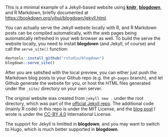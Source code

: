 This is a minimal example of a Jekyll-based website using [**knitr**](https://yihui.name/knitr/), [**blogdown**](https://github.com/rstudio/blogdown), and R Markdown, briefly documented at <https://bookdown.org/yihui/blogdown/jekyll.html>.

You can actually serve the Jekyll website locally with R, and R Markdown posts can be compiled automatically, with the web pages being automatically refreshed in your web browser as well. To build the serve the website locally, you need to install **blogdown** (and Jekyll, of course) and call the `serve_site()` function:

```r
devtools::install_github("rstudio/blogdown")
blogdown::serve_site()
```

After you are satisfied with the local preview, you can either just push the Markdown blog posts to your Github repo (e.g. the `gh-pages` branch), and let Github generate the website for you, or host the HTML files generated under the `_site/` directory on your own server.

The original website was created from `jekyll new .` under the root directory, which was part of the [official Jekyll repo](https://github.com/jekyll/jekyll). The additional code (mainly R code) in this repo is under the MIT License, and the [blog post](https://jekyll.yihui.name/2014/09/jekyll-with-knitr.html) I wrote is under the [CC-BY 4.0](http://creativecommons.org/licenses/by/4.0/) International License.

The support for Jekyll is limitted in **blogdown**, and you may want to switch to Hugo, which is much better supported in **blogdown**.
